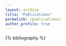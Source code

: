 ```yaml
---
layout: archive
title: "Publications"
permalink: /publications/
author_profile: true
---
```


{% bibliography %}